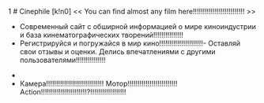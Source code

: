 1  # Сinephile [k!n0]
<< You can find almost any film here!!!!!!!!!!!!!!!!!!!!!!!!!! >>

- Современный сайт с обширной информацией о мире киноиндустрии и база кинематографических творений!!!!!!!!!!!!!!!
- Регистрируйся и погружайся в мир кино!!!!!!!!!!!!!!!!!!!!!!- Оставляй свои отзывы и оценки. Делись впечатлениями с другими пользователями!!!!!!!!!!!!!!!
*
* Камера!!!!!!!!!!!!!!!!!!!!!!!!!!!!! Мотор!!!!!!!!!!!!!!!!!!!!!!!!! Action!!!!!!!!!!!!!!!!!!!!!!!?!!!!!!!!!!!!!!!!!!
